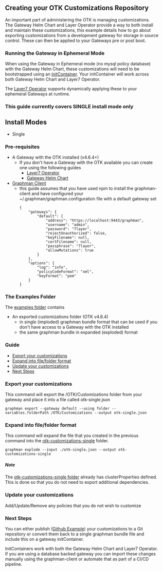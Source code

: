 ## Creating your OTK Customizations Repository
An important part of administering the OTK is managing customizations. The Gateway Helm Chart and Layer Operator provide a way to both install and maintain these customizations, this example details how to go about exporting customizations from a development gateway for storage in source control. These can then be applied to your Gateways pre or post boot.

### Running the Gateway in Ephemeral Mode
When using the Gateway in Ephemeral mode (no mysql policy database) with the Gateway Helm Chart, these customizations will need to be bootstrapped using an [initContainer](https://github.com/Layer7-Community/Utilities/tree/main/gateway-init-container-examples). Your initContainer will work across both Gateway Helm Chart and Layer7 Operator.

The [Layer7 Operator](https://github.com/caapim/layer7-operator) supports dynamically applying these to your ephemeral Gateways at runtime.

### This guide currently covers SINGLE install mode only

## Install Modes
- Single
<!-- - Dual (Future)
  - DMZ
  - Internal -->

### Pre-requisites
- A Gateway with the OTK installed (v4.6.4+)
  - If you don't have a Gateway with the OTK available you can create one using the following guides
    - [Layer7 Operator](https://github.com/CAAPIM/layer7-operator/tree/main/example/otk/single)
    - [Gateway Helm Chart](https://github.com/CAAPIM/apim-charts/tree/stable/examples/otk#quick-start)
- [Graphman Client](https://github.com/Layer7-Community/graphman-client)
  - this guide assumes that you have used npm to install the graphman-client and have configured your ~/.graphman/graphman.configuration file with a default gateway set
    ```
    {
        "gateways": {
            "default": {
                "address": "https://localhost:9443/graphman",
                "username": "admin",
                "password": "7layer",
                "rejectUnauthorized": false,
                "keyFilename": null,
                "certFilename": null,
                "passphrase": "7layer",
                "allowMutations": true 
            }
        },
        "options": {
            "log": "info",
            "policyCodeFormat": "xml",
            "keyFormat": "pem"
        }
    }
    ```

### The Examples Folder
The [examples folder](./examples) contains
- An exported customizations folder (OTK v4.6.4)
  - in single (imploded) graphman bundle format that can be used if you don't have access to a Gateway with the OTK installed
  - the same graphman bundle in expanded (exploded) format

### Guide
- [Export your customizations](#export-your-customizations)
- [Expand into file/folder format](#create-repositories)
- [Update your customizations](#create-a-gateway)
- [Next Steps](#next-steps)

### Export your customizations
This command will export the /OTK/Customizations folder from your gateway and place it into a file called otk-single.json

```
graphman export --gateway default --using folder --variables.folderPath /OTK/Customizations --output otk-single.json
```

### Expand into file/folder format
This command will expand the file that you created in the previous command into the [otk-customizations-single](./otk-customizations-single/) folder.

```
graphman explode --input ./otk-single.json --output otk-customizations-single
```

##### Note
The [otk-customizations-single folder](./otk-customizations-single/) already has clusterProperties defined. This is done so that you do not need to export additional dependencies.

### Update your customizations
Add/Update/Remove any policies that you do not wish to customize

### Next Steps
You can either publish ([Github Example](https://docs.github.com/en/repositories/creating-and-managing-repositories/creating-a-new-repository)) your customizations to a Git repository or convert them back to a single graphman bundle file and include this on a gateway initContainer.

InitContainers work with both the Gateway Helm Chart and Layer7 Operator. If you are using a database backed gateway you can import these changes manually using the graphman-client or automate that as part of a CI/CD pipeline.

